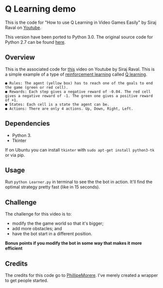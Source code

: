 # Q Learning demo

This is the code for "How to use Q Learning in Video Games Easily" by Siraj Raval on [Youtube](https://youtu.be/A5eihauRQvo).

This version have been ported to Python 3.0. The original source code for Python 2.7 can be found [here](https://github.com/erilyth/Q-Learning-on-Mazes).

## Overview

This is the associated code for [this](https://youtu.be/A5eihauRQvo) video on Youtube by Siraj Raval. This is a simple example of a type of [reinforcement learning](https://en.wikipedia.org/wiki/Reinforcement_learning)
called [Q learning](https://en.wikipedia.org/wiki/Q-learning). 

	● Rules: The agent (yellow box) has to reach one of the goals to end the game (green or red cell).
	● Rewards: Each step gives a negative reward of -0.04. The red cell gives a negative reward of -1. The green one gives a positive reward of +1.
	● States: Each cell is a state the agent can be.
	● Actions: There are only 4 actions. Up, Down, Right, Left.

## Dependencies

- Python 3.
- Tkinter

If on Ubuntu you can install `tkinter` with `sudo apt-get install python3-tk` or via pip.

## Usage

Run `python Learner.py` in terminal to see the the bot in action. It'll find the optimal strategy pretty fast (like in 15 seconds).

## Challenge

The challenge for this video is to:

* modify the the game world so that it's bigger; 
* add more obstacles; and
* have the bot start in a different position.

**Bonus points if you modify the bot in some way that makes it more efficient**

## Credits

The credits for this code go to [PhillipeMorere](https://github.com/PhilippeMorere). I've merely created a wrapper to get people started.